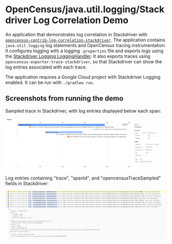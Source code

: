 # OpenCensus/java.util.logging/Stackdriver Log Correlation Demo

An application that demonstrates log correlation in Stackdriver with
[`opencensus-contrib-log-correlation-stackdriver`](https://github.com/census-instrumentation/opencensus-java/tree/master/contrib/log_correlation/stackdriver).
The application contains `java.util.logging` log
statements and OpenCensus tracing instrumentation. It configures logging with a logging
`.properties` file and exports logs using the
[Stackdriver Logging LoggingHandler](https://cloud.google.com/logging/docs/setup/java#jul_handler).
It also exports traces using `opencensus-exporter-trace-stackdriver`, so that Stackdriver can show
the log entries associated with each trace.

The application requires a Google Cloud project with Stackdriver Logging enabled. It can be run with
`./gradlew run`.

## Screenshots from running the demo

Sampled trace in Stackdriver, with log entries displayed below each span:

![Traces](images/trace.png "Example trace in Stackdriver")

Log entries containing "trace", "spanId", and "opencensusTraceSampled" fields in Stackdriver:

![Logs](images/logs.png "Example logs in Stackdriver")

